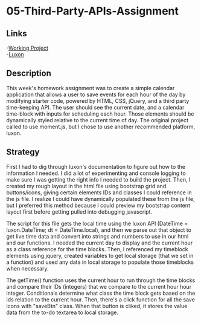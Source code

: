 # 05-Third-Party-APIs-Assignment

## Links

-[Working Project](https://frank-merk.github.io/05-Third-Party-APIs-Assignment/)  
-[Luxon](https://moment.github.io/luxon/index.html)  

## Description

This week's homework assignment was to create a simple calendar application that allows a user to save events for each hour of the day by modifying starter code, powered by HTML, CSS, jQuery, and a third party time-keeping API. The user should see the current date, and a calendar time-block with inputs for scheduling each hour. Those elements should be dynamically styled relative to the current time of day. The original project called to use moment.js, but I chose to use another recommended platform, luxon. 
  
## Strategy

First I had to dig through luxon's documentation to figure out how to the information I needed. I did a lot of experimenting and console logging to make sure I was getting the right info I needed to build the project. Then, I created my rough layout in the html file using bootstrap grid and buttons/icons, giving certain elements IDs and classes I could reference in the js file. I realize I could have dynamically populated these from the js file, but I preferred this method because I could preview my bootstrap content layout first before getting pulled into debugging javascript.

The script for this file gets the local time using the luxon API (DateTime = luxon.DateTime; dt = DateTime.local), and then we parse out that object to get live time data and convert into strings and numbers to use in our html and our functions. I needed the current day to display and the current hour as a class reference for the time blocks. Then, I referenced my timeblock elements using jquery, created variables to get local storage (that we set in a function) and used any data in local storage to populate those timeblocks when necessary.

The getTime() function uses the current hour to run through the time blocks and compare their IDs (integers) that we compare to the current hour hour integer. Conditionals determine what class the time block gets based on the ids relation to the current hour. Then, there's a click function for all the save icons with "saveBtn" class. When that button is cliked, it stores the value data from the to-do textarea to local storage. 
